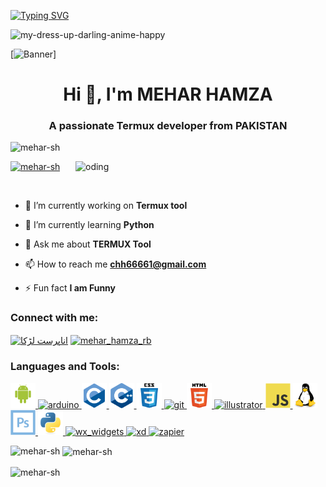 [![Typing SVG](https://readme-typing-svg.demolab.com/?lines=THIS+IS+THE+BEST;CRACKING+TOOLS;POWERED+BY+MEHAR-SH...;APOCALYPSE+ARRIVED;ðŸ¥¶+ðŸ¥¶+ðŸ¥¶+ðŸ¥¶+ðŸ¥¶+ðŸ¥¶+ðŸ¥¶+ðŸ¥¶+ðŸ¥¶+ðŸ¥¶)](https://git.io/typing-svg)

![my-dress-up-darling-anime-happy](https://user-images.githubusercontent.com/88397313/224462663-6b5e62a4-0427-4a10-b1df-c19e0860afe6.gif)

[![Banner](https://your-image-hosting-link.com/your-banner-image.jpg)]

<h1 align="center">Hi 👋, I'm MEHAR HAMZA</h1>
<h3 align="center">A passionate Termux developer from PAKISTAN</h3>
<p align="left"> <img src="https://komarev.com/ghpvc/?username=mehar-sh&label=Profile%20views&color=0e75b6&style=flat" alt="mehar-sh" /> </p>

<img align="right" alt="oding" width="400" src="https://giphy.com/gifs/code-coding-seamless-xT9IgzoKnwFNmISR8I">

<p align="left"> <a href="https://github.com/ryo-ma/github-profile-trophy"><img src="https://github-profile-trophy.vercel.app/?username=mehar-sh" alt="mehar-sh" /></a> </p>

<p align="left"> <a href="https://twitter.com/" target="blank"><img src="https://img.shields.io/twitter/follow/?logo=twitter&style=for-the-badge" alt="" /></a> </p>

- 🔭 I’m currently working on **Termux tool**

- 🌱 I’m currently learning **Python**

- 💬 Ask me about **TERMUX Tool**

- 📫 How to reach me **chh66661@gmail.com**

- ⚡ Fun fact **I am Funny**

<h3 align="left">Connect with me:</h3>
<p align="left">
<a href="https://fb.com/اناپرست لڑکا" target="blank"><img align="center" src="https://raw.githubusercontent.com/rahuldkjain/github-profile-readme-generator/master/src/images/icons/Social/facebook.svg" alt="اناپرست لڑکا" height="30" width="40" /></a>
<a href="https://instagram.com/mehar_hamza_rb" target="blank"><img align="center" src="https://raw.githubusercontent.com/rahuldkjain/github-profile-readme-generator/master/src/images/icons/Social/instagram.svg" alt="mehar_hamza_rb" height="30" width="40" /></a>
</p>

<h3 align="left">Languages and Tools:</h3>
<p align="left"> <a href="https://developer.android.com" target="_blank" rel="noreferrer"> <img src="https://raw.githubusercontent.com/devicons/devicon/master/icons/android/android-original-wordmark.svg" alt="android" width="40" height="40"/> </a> <a href="https://www.arduino.cc/" target="_blank" rel="noreferrer"> <img src="https://cdn.worldvectorlogo.com/logos/arduino-1.svg" alt="arduino" width="40" height="40"/> </a> <a href="https://www.cprogramming.com/" target="_blank" rel="noreferrer"> <img src="https://raw.githubusercontent.com/devicons/devicon/master/icons/c/c-original.svg" alt="c" width="40" height="40"/> </a> <a href="https://www.w3schools.com/cpp/" target="_blank" rel="noreferrer"> <img src="https://raw.githubusercontent.com/devicons/devicon/master/icons/cplusplus/cplusplus-original.svg" alt="cplusplus" width="40" height="40"/> </a> <a href="https://www.w3schools.com/css/" target="_blank" rel="noreferrer"> <img src="https://raw.githubusercontent.com/devicons/devicon/master/icons/css3/css3-original-wordmark.svg" alt="css3" width="40" height="40"/> </a> <a href="https://git-scm.com/" target="_blank" rel="noreferrer"> <img src="https://www.vectorlogo.zone/logos/git-scm/git-scm-icon.svg" alt="git" width="40" height="40"/> </a> <a href="https://www.w3.org/html/" target="_blank" rel="noreferrer"> <img src="https://raw.githubusercontent.com/devicons/devicon/master/icons/html5/html5-original-wordmark.svg" alt="html5" width="40" height="40"/> </a> <a href="https://www.adobe.com/in/products/illustrator.html" target="_blank" rel="noreferrer"> <img src="https://www.vectorlogo.zone/logos/adobe_illustrator/adobe_illustrator-icon.svg" alt="illustrator" width="40" height="40"/> </a> <a href="https://developer.mozilla.org/en-US/docs/Web/JavaScript" target="_blank" rel="noreferrer"> <img src="https://raw.githubusercontent.com/devicons/devicon/master/icons/javascript/javascript-original.svg" alt="javascript" width="40" height="40"/> </a> <a href="https://www.linux.org/" target="_blank" rel="noreferrer"> <img src="https://raw.githubusercontent.com/devicons/devicon/master/icons/linux/linux-original.svg" alt="linux" width="40" height="40"/> </a> <a href="https://www.photoshop.com/en" target="_blank" rel="noreferrer"> <img src="https://raw.githubusercontent.com/devicons/devicon/master/icons/photoshop/photoshop-line.svg" alt="photoshop" width="40" height="40"/> </a> <a href="https://www.python.org" target="_blank" rel="noreferrer"> <img src="https://raw.githubusercontent.com/devicons/devicon/master/icons/python/python-original.svg" alt="python" width="40" height="40"/> </a> <a href="https://www.wxwidgets.org/" target="_blank" rel="noreferrer"> <img src="https://upload.wikimedia.org/wikipedia/commons/b/bb/WxWidgets.svg" alt="wx_widgets" width="40" height="40"/> </a> <a href="https://www.adobe.com/products/xd.html" target="_blank" rel="noreferrer"> <img src="https://cdn.worldvectorlogo.com/logos/adobe-xd.svg" alt="xd" width="40" height="40"/> </a> <a href="https://zapier.com" target="_blank" rel="noreferrer"> <img src="https://www.vectorlogo.zone/logos/zapier/zapier-icon.svg" alt="zapier" width="40" height="40"/> </a> </p>

<p><img align="left" src="https://github-readme-stats.vercel.app/api/top-langs?username=mehar-sh&show_icons=true&locale=en&layout=compact" alt="mehar-sh" /></p>

<p>&nbsp;<img align="center" src="https://github-readme-stats.vercel.app/api?username=mehar-sh&show_icons=true&locale=en" alt="mehar-sh" /></p>

<p><img align="center" src="https://github-readme-streak-stats.herokuapp.com/?user=mehar-sh&" alt="mehar-sh" /></p>

